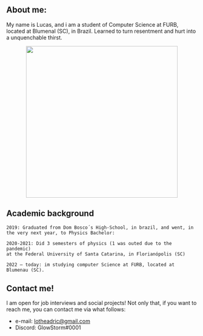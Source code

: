 <!--TODO:
1) Gif de um pony estudando
2) Logo
3) Descrição de coisas que estou estudando de idioma até programação
4) Criar projetos
-->

## About me:

My name is Lucas, and i am a student of Computer Science at FURB, located at Blumenal (SC), in Brazil. Learned to turn resentment and hurt into a unquenchable thirst.

<div align="center">
  <a href="https://github.com/anuraghazra/github-readme-stats">
    <img align="center" src="https://github-readme-stats.vercel.app/api?username=ADalmolin3103&count_private=true&show_icons=true&theme=jolly" width="400" height=auto>
  </a>                                                                                                                  
</div>

## Academic background

    2019: Graduated from Dom Bosco´s High-School, in brazil, and went, in the very next year, to Physics Bachelor:

    2020-2021: Did 3 semesters of physics (1 was outed due to the pandemic)
    at the Federal University of Santa Catarina, in Florianópolis (SC)

    2022 – today: im studying computer Science at FURB, located at Blumenau (SC).
    
## Contact me!

I am open for job interviews and social projects! Not only that, if you want to reach me, you can contact me via what follows:
  - e-mail: lotheadric@gmail.com
  - Discord: GlowStorm#0001
